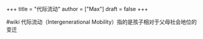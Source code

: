 +++
title = "代际流动"
author = ["Max"]
draft = false
+++

\#wiki
代际流动（Intergenerational Mobility）指的是孩子相对于父母社会地位的变迁
